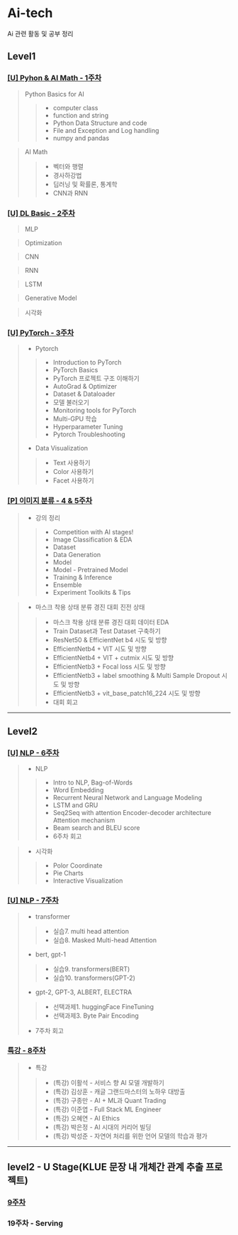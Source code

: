# Ai-tech
Ai 관련 활동 및 공부 정리


## Level1

### [[U] Pyhon & AI Math - 1주차](https://github.com/j961224/Ai-tech/tree/main/1%EC%A3%BC%EC%B0%A8)

>  Python Basics for AI
>  >  * computer class
>  >  * function and string
>  >  * Python Data Structure and code
>  >  * File and Exception and Log handling
>  >  * numpy and pandas


> AI Math
> > * 벡터와 행렬
> > * 경사하강법
> > * 딥러닝 및 확률론, 통계학
> > * CNN과 RNN

### [[U] DL Basic - 2주차](https://github.com/j961224/Ai-tech/tree/main/2%EC%A3%BC%EC%B0%A8)

> MLP

> Optimization

> CNN

> RNN

> LSTM

> Generative Model

> 시각화

### [[U] PyTorch - 3주차](https://github.com/j961224/Ai-tech/tree/main/3%EC%A3%BC%EC%B0%A8)

> * Pytorch
> > * Introduction to PyTorch
> > * PyTorch Basics
> > * PyTorch 프로젝트 구조 이해하기
> > * AutoGrad & Optimizer
> > * Dataset & Dataloader
> > * 모델 불러오기
> > * Monitoring tools for PyTorch
> > * Multi-GPU 학습
> > * Hyperparameter Tuning
> > * Pytorch Troubleshooting
> * Data Visualization
> > * Text 사용하기
> > * Color 사용하기 
> > * Facet 사용하기

### [[P] 이미지 분류 - 4 & 5주차](https://github.com/j961224/Ai-tech/tree/main/4%EC%A3%BC%EC%B0%A8)

> * 강의 정리
> > * Competition with AI stages!
> > * Image Classification & EDA
> > * Dataset
> > * Data Generation
> > * Model
> > * Model - Pretrained Model
> > * Training & Inference
> > * Ensemble
> > * Experiment Toolkits & Tips

> * 마스크 착용 상태 분류 경진 대회 진전 상태
> > * 마스크 착용 상태 분류 경진 대회 데이터 EDA
> > * Train Dataset과 Test Dataset 구축하기
> > * ResNet50 & EfficientNet b4 시도 및 방향
> > * EfficientNetb4 + VIT 시도 및 방향
> > * EfficientNetb4 + VIT + cutmix 시도 및 방향
> > * EfficientNetb3 + Focal loss 시도 및 방향
> > * EfficientNetb3 + label smoothing & Multi Sample Dropout 시도 및 방향
> > * EfficientNetb3 + vit_base_patch16_224 시도 및 방향
> > * 대회 회고

---
## Level2

### [[U] NLP - 6주차](https://github.com/j961224/Ai-tech/tree/main/6%EC%A3%BC%EC%B0%A8)

> * NLP
> > * Intro to NLP, Bag-of-Words
> > * Word Embedding
> > * Recurrent Neural Network and Language Modeling
> > * LSTM and GRU
> > * Seq2Seq with attention Encoder-decoder architecture Attention mechanism
> > * Beam search and BLEU score
> > * 6주차 회고

> * 시각화
> > * Polor Coordinate
> > * Pie Charts
> > * Interactive Visualization


### [[U] NLP - 7주차](https://github.com/j961224/Ai-tech/tree/main/7%EC%A3%BC%EC%B0%A8)

> * transformer
> > * 실습7. multi head attention
> > * 실습8. Masked Multi-head Attention
> * bert, gpt-1
> > * 실습9. transformers(BERT)
> > * 실습10. transformers(GPT-2)
> * gpt-2, GPT-3, ALBERT, ELECTRA
> > * 선택과제1. huggingFace FineTuning
> > * 선택과제3. Byte Pair Encoding
> * 7주차 회고

### [특강 - 8주차](https://github.com/j961224/Ai-tech/tree/main/8%EC%A3%BC%EC%B0%A8)

> * 특강
> > * (특강) 이활석 - 서비스 향 AI 모델 개발하기
> > * (특강) 김상훈 - 캐글 그랜드마스터의 노하우 대방출
> > * (특강) 구종만 - AI + ML과 Quant Trading
> > * (특강) 이준엽 - Full Stack ML Engineer
> > * (특강) 오혜연 - AI Ethics
> > * (특강) 박은정 - AI 시대의 커리어 빌딩
> > * (특강) 박성준 - 자연어 처리를 위한 언어 모델의 학습과 평가

---

## level2 - U Stage(KLUE 문장 내 개체간 관계 추출 프로젝트)

### [9주차](https://github.com/j961224/Ai-tech/tree/main/9%EC%A3%BC%EC%B0%A8)

### 19주차 - Serving
